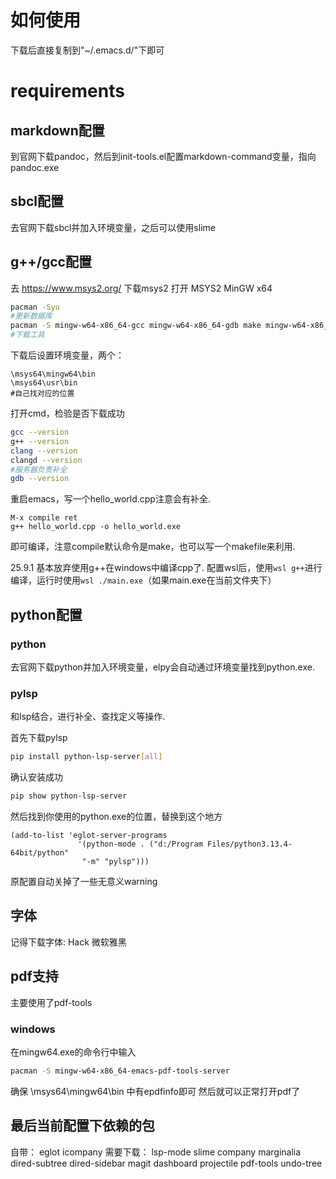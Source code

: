 # 如何使用
下载后直接复制到"~/.emacs.d/"下即可

# requirements 
## markdown配置
到官网下载pandoc，然后到init-tools.el配置markdown-command变量，指向pandoc.exe

## sbcl配置
去官网下载sbcl并加入环境变量，之后可以使用slime

## g++/gcc配置
去 https://www.msys2.org/ 下载msys2
打开 MSYS2 MinGW x64
```bash
pacman -Syu 
#更新数据库
pacman -S mingw-w64-x86_64-gcc mingw-w64-x86_64-gdb make mingw-w64-x86_64-clang mingw-w64-x86_64-clang-tools-extra
#下载工具
```
下载后设置环境变量，两个：
```
\msys64\mingw64\bin
\msys64\usr\bin
#自己找对应的位置
```
打开cmd，检验是否下载成功
```bash
gcc --version
g++ --version
clang --version
clangd --version
#服务器负责补全
gdb --version
```
重启emacs，写一个hello_world.cpp注意会有补全.
```
M-x compile ret 
g++ hello_world.cpp -o hello_world.exe
```
即可编译，注意compile默认命令是make，也可以写一个makefile来利用.

25.9.1 
基本放弃使用g++在windows中编译cpp了.
配置wsl后，使用```wsl g++```进行编译，运行时使用```wsl ./main.exe```（如果main.exe在当前文件夹下）
## python配置
### python
去官网下载python并加入环境变量，elpy会自动通过环境变量找到python.exe.

### pylsp
和lsp结合，进行补全、查找定义等操作.

首先下载pylsp
```bash
pip install python-lsp-server[all]
```
确认安装成功
```bash
pip show python-lsp-server
```
然后找到你使用的python.exe的位置，替换到这个地方
```elisp
(add-to-list 'eglot-server-programs
               '(python-mode . ("d:/Program Files/python3.13.4-64bit/python"
				"-m" "pylsp")))
```
原配置自动关掉了一些无意义warning

## 字体
记得下载字体:
Hack
微软雅黑

## pdf支持
主要使用了pdf-tools
### windows
在mingw64.exe的命令行中输入
```bash
pacman -S mingw-w64-x86_64-emacs-pdf-tools-server
```
确保 \msys64\mingw64\bin 中有epdfinfo即可
然后就可以正常打开pdf了

## 最后当前配置下依赖的包
自带：
eglot
icompany
需要下载：
lsp-mode
slime
company
marginalia
dired-subtree
dired-sidebar
magit
dashboard
projectile
pdf-tools
undo-tree
